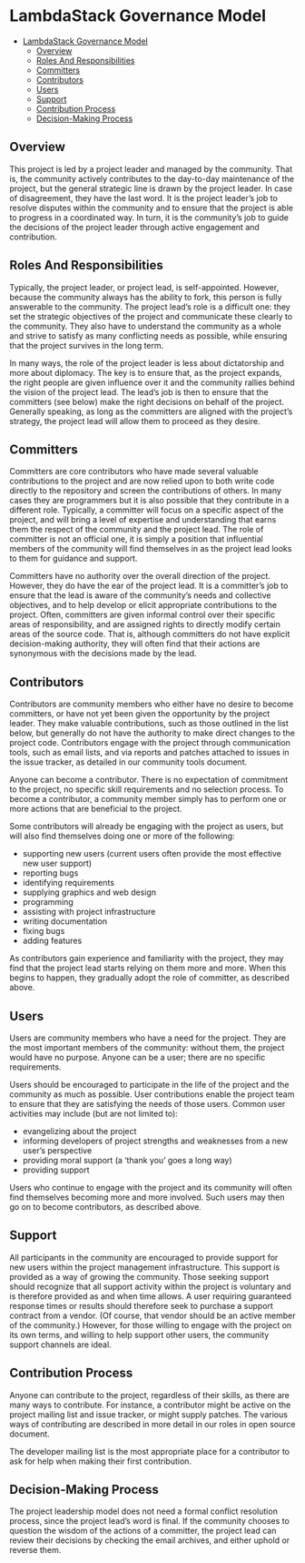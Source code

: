 # LambdaStack Governance Model

<!-- TOC -->

- [LambdaStack Governance Model](#LambdaStack-governance-model)
  - [Overview](#overview)
  - [Roles And Responsibilities](#roles-and-responsibilities)
  - [Committers](#committers)
  - [Contributors](#contributors)
  - [Users](#users)
  - [Support](#support)
  - [Contribution Process](#contribution-process)
  - [Decision-Making Process](#decision-making-process)

<!-- /TOC -->

## Overview

This project is led by a project leader and managed by the community. That is, the community actively contributes to the day-to-day maintenance of the project, but the general strategic line is drawn by the project leader. In case of disagreement, they have the last word. It is the project leader’s job to resolve disputes within the community and to ensure that the project is able to progress in a coordinated way. In turn, it is the community’s job to guide the decisions of the project leader through active engagement and contribution.

## Roles And Responsibilities

Typically, the project leader, or project lead, is self-appointed. However, because the community always has the ability to fork, this person is fully answerable to the community. The project lead’s role is a difficult one: they set the strategic objectives of the project and communicate these clearly to the community. They also have to understand the community as a whole and strive to satisfy as many conflicting needs as possible, while ensuring that the project survives in the long term.

In many ways, the role of the project leader is less about dictatorship and more about diplomacy. The key is to ensure that, as the project expands, the right people are given influence over it and the community rallies behind the vision of the project lead. The lead’s job is then to ensure that the committers (see below) make the right decisions on behalf of the project. Generally speaking, as long as the committers are aligned with the project’s strategy, the project lead will allow them to proceed as they desire.

## Committers

Committers are core contributors who have made several valuable contributions to the project and are now relied upon to both write code directly to the repository and screen the contributions of others. In many cases they are programmers but it is also possible that they contribute in a different role. Typically, a committer will focus on a specific aspect of the project, and will bring a level of expertise and understanding that earns them the respect of the community and the project lead. The role of committer is not an official one, it is simply a position that influential members of the community will find themselves in as the project lead looks to them for guidance and support.

Committers have no authority over the overall direction of the project. However, they do have the ear of the project lead. It is a committer’s job to ensure that the lead is aware of the community’s needs and collective objectives, and to help develop or elicit appropriate contributions to the project. Often, committers are given informal control over their specific areas of responsibility, and are assigned rights to directly modify certain areas of the source code. That is, although committers do not have explicit decision-making authority, they will often find that their actions are synonymous with the decisions made by the lead.

## Contributors

Contributors are community members who either have no desire to become committers, or have not yet been given the opportunity by the project leader. They make valuable contributions, such as those outlined in the list below, but generally do not have the authority to make direct changes to the project code. Contributors engage with the project through communication tools, such as email lists, and via reports and patches attached to issues in the issue tracker, as detailed in our community tools document.

Anyone can become a contributor. There is no expectation of commitment to the project, no specific skill requirements and no selection process. To become a contributor, a community member simply has to perform one or more actions that are beneficial to the project.

Some contributors will already be engaging with the project as users, but will also find themselves doing one or more of the following:

- supporting new users (current users often provide the most effective new user support)
- reporting bugs
- identifying requirements
- supplying graphics and web design
- programming
- assisting with project infrastructure
- writing documentation
- fixing bugs
- adding features

As contributors gain experience and familiarity with the project, they may find that the project lead starts relying on them more and more. When this begins to happen, they gradually adopt the role of committer, as described above.

## Users

Users are community members who have a need for the project. They are the most important members of the community: without them, the project would have no purpose. Anyone can be a user; there are no specific requirements.

Users should be encouraged to participate in the life of the project and the community as much as possible. User contributions enable the project team to ensure that they are satisfying the needs of those users. Common user activities may include (but are not limited to):

- evangelizing about the project
- informing developers of project strengths and weaknesses from a new user’s perspective
- providing moral support (a ‘thank you’ goes a long way)
- providing support

Users who continue to engage with the project and its community will often find themselves becoming more and more involved. Such users may then go on to become contributors, as described above.

## Support

All participants in the community are encouraged to provide support for new users within the project management infrastructure. This support is provided as a way of growing the community. Those seeking support should recognize that all support activity within the project is voluntary and is therefore provided as and when time allows. A user requiring guaranteed response times or results should therefore seek to purchase a support contract from a vendor. (Of course, that vendor should be an active member of the community.) However, for those willing to engage with the project on its own terms, and willing to help support other users, the community support channels are ideal.

## Contribution Process

Anyone can contribute to the project, regardless of their skills, as there are many ways to contribute. For instance, a contributor might be active on the project mailing list and issue tracker, or might supply patches. The various ways of contributing are described in more detail in our roles in open source document.

The developer mailing list is the most appropriate place for a contributor to ask for help when making their first contribution.

## Decision-Making Process

The project leadership model does not need a formal conflict resolution process, since the project lead’s word is final. If the community chooses to question the wisdom of the actions of a committer, the project lead can review their decisions by checking the email archives, and either uphold or reverse them.
